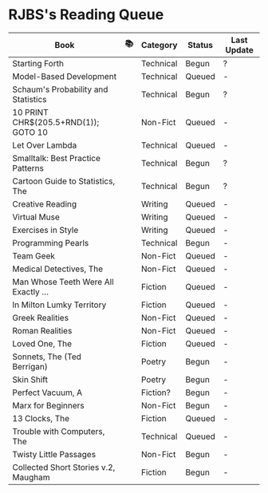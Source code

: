 
# RJBS's Reading Queue

| **Book**                            | 📚 | Category  | Status | Last Update |
|-------------------------------------|---|-----------|--------|-------------|
 Starting Forth                       |   | Technical | Begun  | ?
 Model-Based Development              |   | Technical | Queued | -
 Schaum's Probability and Statistics  |   | Technical | Begun  | ?
 10 PRINT CHR$(205.5+RND(1)); GOTO 10 |   | Non-Fict  | Queued | -
 Let Over Lambda                      |   | Technical | Queued | -
 Smalltalk: Best Practice Patterns    |   | Technical | Begun  | ?
 Cartoon Guide to Statistics, The     |   | Technical | Begun  | ?
 Creative Reading                     |   | Writing   | Queued | -
 Virtual Muse                         |   | Writing   | Queued | -
 Exercises in Style                   |   | Writing   | Queued | -
 Programming Pearls                   |   | Technical | Begun  | -
 Team Geek                            |   | Non-Fict  | Queued | -
 Medical Detectives, The              |   | Non-Fict  | Queued | -
 Man Whose Teeth Were All Exactly …   |   | Fiction   | Queued | -
 In Milton Lumky Territory            |   | Fiction   | Queued | -
 Greek Realities                      |   | Non-Fict  | Queued | -
 Roman Realities                      |   | Non-Fict  | Queued | -
 Loved One, The                       |   | Fiction   | Queued | -
 Sonnets, The (Ted Berrigan)          |   | Poetry    | Begun  | -
 Skin Shift                           |   | Poetry    | Begun  | -
 Perfect Vacuum, A                    |   | Fiction?  | Begun  | -
 Marx for Beginners                   |   | Non-Fict  | Begun  | -
 13 Clocks, The                       |   | Fiction   | Queued | -
 Trouble with Computers, The          |   | Technical | Queued | -
 Twisty Little Passages               |   | Non-Fict  | Begun  | -
 Collected Short Stories v.2, Maugham |   | Fiction   | Begun  | -

